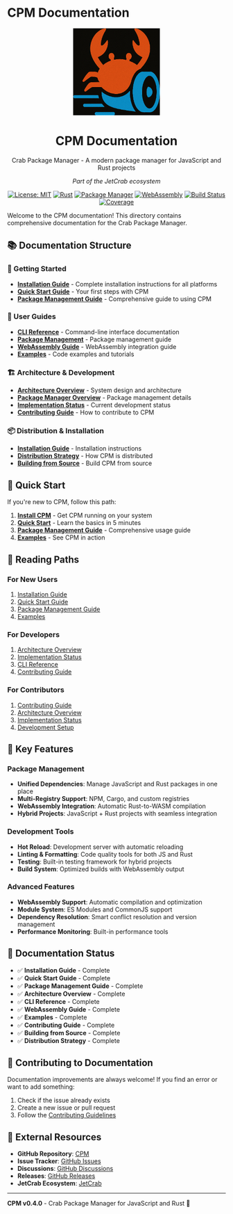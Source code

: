 # CPM Documentation

<div align="center">
  <img src="../assets/logo.png" alt="CPM Logo" width="200" height="200">
  
  <h1>CPM Documentation</h1>
  
  <p>Crab Package Manager - A modern package manager for JavaScript and Rust projects</p>
  <p><em>Part of the JetCrab ecosystem</em></p>
  
  [![License: MIT](https://img.shields.io/badge/License-MIT-yellow.svg)](https://opensource.org/licenses/MIT)
  [![Rust](https://img.shields.io/badge/rust-1.70+-orange.svg)](https://www.rust-lang.org/)
  [![Package Manager](https://img.shields.io/badge/package-manager-blue.svg)](https://jetcrab.dev/cpm)
  [![WebAssembly](https://img.shields.io/badge/wasm-supported-green.svg)](https://webassembly.org/)
  [![Build Status](https://img.shields.io/badge/build-passing-brightgreen.svg)](https://github.com/JetCrabCollab/cpm)
  [![Coverage](https://img.shields.io/badge/coverage-85%25-brightgreen.svg)](https://codecov.io/gh/JetCrabCollab/cpm)
</div>

Welcome to the CPM documentation! This directory contains comprehensive documentation for the Crab Package Manager.

## 📚 Documentation Structure

### 🚀 Getting Started
- **[Installation Guide](getting-started/installation.md)** - Complete installation instructions for all platforms
- **[Quick Start Guide](getting-started/README.md)** - Your first steps with CPM
- **[Package Management Guide](guides/package-management.md)** - Comprehensive guide to using CPM

### 📖 User Guides
- **[CLI Reference](guides/cli-reference.md)** - Command-line interface documentation
- **[Package Management](guides/package-management.md)** - Package management guide
- **[WebAssembly Guide](guides/webassembly.md)** - WebAssembly integration guide
- **[Examples](guides/examples.md)** - Code examples and tutorials

### 🏗️ Architecture & Development
- **[Architecture Overview](architecture/README.md)** - System design and architecture
- **[Package Manager Overview](architecture/package-manager-overview.md)** - Package management details
- **[Implementation Status](implementation/README.md)** - Current development status
- **[Contributing Guide](contributing.md)** - How to contribute to CPM

### 📦 Distribution & Installation
- **[Installation Guide](getting-started/installation.md)** - Installation instructions
- **[Distribution Strategy](development/distribution.md)** - How CPM is distributed
- **[Building from Source](development/building.md)** - Build CPM from source

## 🚀 Quick Start

If you're new to CPM, follow this path:

1. **[Install CPM](getting-started/installation.md)** - Get CPM running on your system
2. **[Quick Start](getting-started/README.md)** - Learn the basics in 5 minutes
3. **[Package Management Guide](guides/package-management.md)** - Comprehensive usage guide
4. **[Examples](guides/examples.md)** - See CPM in action

## 📖 Reading Paths

### For New Users
1. [Installation Guide](getting-started/installation.md)
2. [Quick Start Guide](getting-started/README.md)
3. [Package Management Guide](guides/package-management.md)
4. [Examples](guides/examples.md)

### For Developers
1. [Architecture Overview](architecture/README.md)
2. [Implementation Status](implementation/README.md)
3. [CLI Reference](guides/cli-reference.md)
4. [Contributing Guide](contributing.md)

### For Contributors
1. [Contributing Guide](contributing.md)
2. [Architecture Overview](architecture/README.md)
3. [Implementation Status](implementation/README.md)
4. [Development Setup](development/README.md)

## 🎯 Key Features

### Package Management
- **Unified Dependencies**: Manage JavaScript and Rust packages in one place
- **Multi-Registry Support**: NPM, Cargo, and custom registries
- **WebAssembly Integration**: Automatic Rust-to-WASM compilation
- **Hybrid Projects**: JavaScript + Rust projects with seamless integration

### Development Tools
- **Hot Reload**: Development server with automatic reloading
- **Linting & Formatting**: Code quality tools for both JS and Rust
- **Testing**: Built-in testing framework for hybrid projects
- **Build System**: Optimized builds with WebAssembly output

### Advanced Features
- **WebAssembly Support**: Automatic compilation and optimization
- **Module System**: ES Modules and CommonJS support
- **Dependency Resolution**: Smart conflict resolution and version management
- **Performance Monitoring**: Built-in performance tools

## 📝 Documentation Status

- ✅ **Installation Guide** - Complete
- ✅ **Quick Start Guide** - Complete
- ✅ **Package Management Guide** - Complete
- ✅ **Architecture Overview** - Complete
- ✅ **CLI Reference** - Complete
- ✅ **WebAssembly Guide** - Complete
- ✅ **Examples** - Complete
- ✅ **Contributing Guide** - Complete
- ✅ **Building from Source** - Complete
- ✅ **Distribution Strategy** - Complete

## 🤝 Contributing to Documentation

Documentation improvements are always welcome! If you find an error or want to add something:

1. Check if the issue already exists
2. Create a new issue or pull request
3. Follow the [Contributing Guidelines](contributing.md)

## 🔗 External Resources

- **GitHub Repository**: [CPM](https://github.com/JetCrabCollab/cpm)
- **Issue Tracker**: [GitHub Issues](https://github.com/JetCrabCollab/cpm/issues)
- **Discussions**: [GitHub Discussions](https://github.com/JetCrabCollab/cpm/discussions)
- **Releases**: [GitHub Releases](https://github.com/JetCrabCollab/cpm/releases)
- **JetCrab Ecosystem**: [JetCrab](https://github.com/JetCrabCollab/jetcrab)

---

**CPM v0.4.0** - Crab Package Manager for JavaScript and Rust 🦀